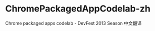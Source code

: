 ChromePackagedAppCodelab-zh
===========================

Chrome packaged apps codelab - DevFest 2013 Season 中文翻译
